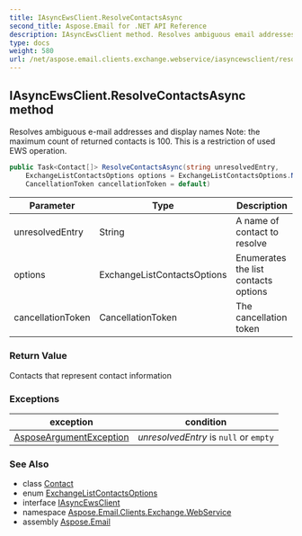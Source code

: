 ```yaml
---
title: IAsyncEwsClient.ResolveContactsAsync
second_title: Aspose.Email for .NET API Reference
description: IAsyncEwsClient method. Resolves ambiguous email addresses and display names Note the maximum count of returned contacts is 100. This is a restriction of used EWS operation
type: docs
weight: 580
url: /net/aspose.email.clients.exchange.webservice/iasyncewsclient/resolvecontactsasync/
---
```

## IAsyncEwsClient.ResolveContactsAsync method

Resolves ambiguous e-mail addresses and display names Note: the maximum count of returned contacts is 100. This is a restriction of used EWS operation.

```csharp
public Task<Contact[]> ResolveContactsAsync(string unresolvedEntry, 
    ExchangeListContactsOptions options = ExchangeListContactsOptions.None, 
    CancellationToken cancellationToken = default)
```

| Parameter | Type | Description |
| --- | --- | --- |
| unresolvedEntry | String | A name of contact to resolve |
| options | ExchangeListContactsOptions | Enumerates the list contacts options |
| cancellationToken | CancellationToken | The cancellation token |

### Return Value

Contacts that represent contact information

### Exceptions

| exception | condition |
| --- | --- |
| [AsposeArgumentException](../../../aspose.email/asposeargumentexception/) | *unresolvedEntry* is `null` or `empty` |

### See Also

* class [Contact](../../../aspose.email.personalinfo/contact/)
* enum [ExchangeListContactsOptions](../../exchangelistcontactsoptions/)
* interface [IAsyncEwsClient](../)
* namespace [Aspose.Email.Clients.Exchange.WebService](../../iasyncewsclient/)
* assembly [Aspose.Email](../../../)


